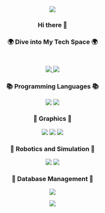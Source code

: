 

<p align="center">
<img src="https://capsule-render.vercel.app/api?type=waving&color=gradient&height=200&section=header&text=Jaewon Kim'sㅤGitHub&fontSize=50"/>
</p>

<h3 align="center"><b>Hi there 👋</b></h3>
<h3 align="center"><b>🌍 Dive into My Tech Space 🌍</b></h3>
</br>
<p align="center">
<a href="https://youtube.com/@jtotheone8129">
  <img src= "https://img.shields.io/badge/Youtube-ff0000?style=for-the-badge&logo=youtube&link=https://youtube.com/@jtotheone8129">
</a>
<a href="mailto:gjeus0707@gmail.com">
  <img src= "https://img.shields.io/badge/Gmail-D14836?style=for-the-badge&logo=gmail&logoColor=white&link=mailto:gjeus0707@gmail.com">
</a>	
</p>

<h3 align="center"><b>📚 Programming Languages 📚</b></h3>
<p align="center">
<img src="https://img.shields.io/badge/Python3-3776AB?style=for-the-badge&logo=python&logoColor=white"/>
<img src="https://img.shields.io/badge/CSharp-239120?style=for-the-badge&logo=csharp&logoColor=white"/>
</p>

<h3 align="center"><b>🎨 Graphics 🎨</b></h3>
<p align="center">
<img src="https://img.shields.io/badge/Unity-000000?style=for-the-badge&logo=unity&logoColor=white"/>
<img src="https://img.shields.io/badge/Nvidia_Omniverse-76B900?style=for-the-badge&logo=nvidia&logoColor=white"/>
<img src="https://img.shields.io/badge/WebGL-990099?style=for-the-badge&logo=webgl&logoColor=white"/>
<!--<img src="https://img.shields.io/badge/Rhino3D-801010?style=for-the-badge&logo=rhino&logoColor=white"/>-->
</p>

<h3 align="center"><b>🤖 Robotics and Simulation 🤖</b></h3>
<p align="center">
<img src="https://img.shields.io/badge/ROS2-22314E?style=for-the-badge&logo=ros&logoColor=white"/>
<img src="https://img.shields.io/badge/Gazebo-529C52?style=for-the-badge&logo=gazebo&logoColor=white"/>
</p>

<!--<h3 align="center"><b>💻 Operating Systems 💻</b></h3>
<p align="center">
<img src="https://img.shields.io/badge/Ubuntu-E95420?style=for-the-badge&logo=ubuntu&logoColor=white"/>
</p>-->

<h3 align="center"><b>🔐 Database Management 🔐</b></h3>
<p align="center">
<img src="https://img.shields.io/badge/PostgreSQL-336791?style=for-the-badge&logo=postgresql&logoColor=white"/>
</p>


<!--<h3 align="center"><b>📦 Containerization and Version Control 📦</b></h3>
<p align="center">
<img src="https://img.shields.io/badge/Docker-2496ED?style=for-the-badge&logo=docker&logoColor=white"/>-->
</p>

<!--<h3 align="center"><b>🌍 Geospatial Data Management 🌍</b></h3>
<p align="center">
<img src="https://img.shields.io/badge/OpenStreetMap-7EBB00?style=for-the-badge&logo=openstreetmap&logoColor=white"/>-->
</p>



<p align="center">
<img src="https://capsule-render.vercel.app/api?type=waving&color=gradient&height=150&section=footer"/>
</p>


<!--
**J1-coding/J1-coding** is a ✨ _special_ ✨ repository because its `README.md` (this file) appears on your GitHub profile.

Here are some ideas to get you started:

- 🔭 I’m currently working on ...
- 🌱 I’m currently learning ...
- 👯 I’m looking to collaborate on ...
- 🤔 I’m looking for help with ...
- 💬 Ask me about ...
- 📫 How to reach me: ...
- 😄 Pronouns: ...
- ⚡ Fun fact: ...
-->

